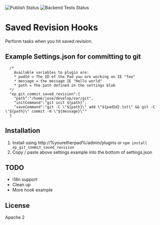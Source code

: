 ![Publish Status](https://github.com/ether/ep_git_commit_saved_revision/workflows/Node.js%20Package/badge.svg) ![Backend Tests Status](https://github.com/ether/ep_git_commit_saved_revision/workflows/Backend%20tests/badge.svg)

# Saved Revision Hooks

Perform tasks when you hit saved revision.

## Example Settings.json for committing to git
```
  /*
    Available variables to plugin are:
    * padId = The ID of the Pad you are working on IE "foo"
    * message = the message IE "Hello world"
    * path = The path defined in the settings blob
  */
  "ep_git_commit_saved_revision":{
    "path":"/home/jose/develop/var/git",
    "initCommand":"git init ${path}",
    "saveCommand":"git -C \"${path}\" add \"${padId}.txt\" && git -C \"${path}\" commit -m \"${message}\""
  }
```

## Installation
1. Install using http://%youretherpad%/admin/plugins or ``npm install ep_git_commit_saved_revision``
1. Copy / paste above settings example into the bottom of settings.json

## TODO
* i18n support
* Clean up
* More hook example

## License
Apache 2
